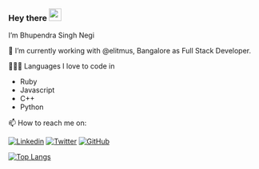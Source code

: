 
### Hey there <img src="https://media.giphy.com/media/hvRJCLFzcasrR4ia7z/giphy.gif" width="25px">

I’m Bhupendra Singh Negi

🔭 I’m currently working with @elitmus, Bangalore as Full Stack Developer.


👨🏾‍💻 Languages I love to code in
  * Ruby
  * Javascript
  * C++
  * Python
  
📫 How to reach me  on:


[![Linkedin](https://img.shields.io/badge/-LinkedIn-0073b1?style=social&logo=Linkedin&https://www.linkedin.com/in/bhupendranegi21/)](https://www.linkedin.com/in/bhupendranegi21/)
[![Twitter](https://img.shields.io/twitter/follow/BhupendraNegi21?style=social)](https://twitter.com/BhupendraNegi21)
[![GitHub](https://img.shields.io/github/followers/BhupendraNegi?label=follow&style=social)](https://github.com/BhupendraNegi)


<!-- [![Bhupendra's GitHub stats](https://github-readme-stats.vercel.app/api?username=BhupendraNegi&show_icons=true&theme=radical)](https://github.com/anuraghazra/github-readme-stats) -->

[![Top Langs](https://github-readme-stats.vercel.app/api/top-langs/?username=BhupendraNegi&layout=compact)](https://github.com/anuraghazra/github-readme-stats)

<!---
BhupendraNegi/BhupendraNegi is a ✨ special ✨ repository because its `README.md` (this file) appears on your GitHub profile.
You can click the Preview link to take a look at your changes.
--->
